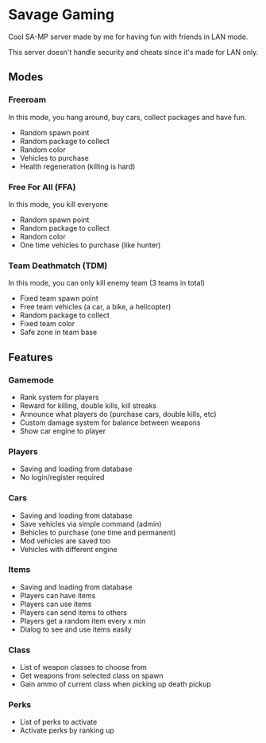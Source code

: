 # Savage Gaming

Cool SA-MP server made by me for having fun with friends in LAN mode.

This server doesn't handle security and cheats since it's made for LAN only.

## Modes

### Freeroam

In this mode, you hang around, buy cars, collect packages and have fun.

- Random spawn point
- Random package to collect
- Random color
- Vehicles to purchase
- Health regeneration (killing is hard)

### Free For All (FFA)

In this mode, you kill everyone

- Random spawn point
- Random package to collect
- Random color
- One time vehicles to purchase (like hunter)

### Team Deathmatch (TDM)

In this mode, you can only kill enemy team (3 teams in total)

- Fixed team spawn point
- Free team vehicles (a car, a bike, a helicopter)
- Random package to collect
- Fixed team color
- Safe zone in team base

## Features

### Gamemode

- Rank system for players
- Reward for killing, double kills, kill streaks
- Announce what players do (purchase cars, double kills, etc)
- Custom damage system for balance between weapons
- Show car engine to player

### Players

- Saving and loading from database
- No login/register required

### Cars

- Saving and loading from database
- Save vehicles via simple command (admin)
- Behicles to purchase (one time and permanent)
- Mod vehicles are saved too
- Vehicles with different engine

### Items

- Saving and loading from database
- Players can have items
- Players can use items
- Players can send items to others
- Players get a random item every x min
- Dialog to see and use items easily

### Class

- List of weapon classes to choose from
- Get weapons from selected class on spawn
- Gain ammo of current class when picking up death pickup

### Perks

- List of perks to activate
- Activate perks by ranking up
